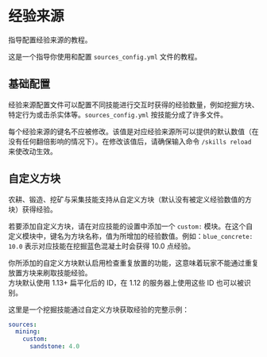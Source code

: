 # 经验来源 
指导配置经验来源的教程。  
  
这是一个指导你使用和配置 `sources_config.yml` 文件的教程。  
  
## 基础配置
经验来源配置文件可以配置不同技能进行交互时获得的经验数量，例如挖掘方块、特定行为或击杀实体等。`sources_config.yml` 按技能分成了许多文件。  
  
每个经验来源的键名不应被修改。该值是对应经验来源所可以提供的默认数值（在没有任何翻倍影响的情况下）。在修改该值后，请确保输入命令 `/skills reload` 来使改动生效。  
## 自定义方块  
  
农耕、锻造、挖矿与采集技能支持从自定义方块（默认没有被定义经验数值的方块）获得经验。  
  
若要添加自定义方块，请在对应技能的设置中添加一个 `custom:` 模块。在这个自定义模块中，键名为方块名称，值为所增加的经验数值。例如：`blue_concrete: 10.0` 表示对应技能在挖掘蓝色混凝土时会获得 10.0 点经验。  
  
你所添加的自定义方块默认启用检查重复放置的功能，这意味着玩家不能通过重复放置方块来刷取技能经验。  
方块默认使用 1.13+ 扁平化后的 ID，在 1.12 的服务器上使用这些 ID 也可以被识别。  
  
这里是一个挖掘技能通过自定义方块获取经验的完整示例：  

``` YAML
sources:
  mining:
    custom:
      sandstone: 4.0
```
